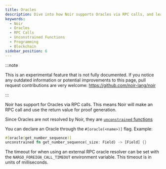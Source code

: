 ```yaml
---
title: Oracles
description: Dive into how Noir supports Oracles via RPC calls, and learn how to declare an Oracle in Noir with our comprehensive guide.
keywords:
  - Noir
  - Oracles
  - RPC Calls
  - Unconstrained Functions
  - Programming
  - Blockchain
sidebar_position: 6
---
```


:::note

This is an experimental feature that is not fully documented. If you notice any outdated information or potential improvements to this page, pull request contributions are very welcome: https://github.com/noir-lang/noir

:::

Noir has support for Oracles via RPC calls. This means Noir will make an RPC call and use the return value for proof generation.

Since Oracles are not resolved by Noir, they are [`unconstrained` functions](./unconstrained.md)

You can declare an Oracle through the `#[oracle(<name>)]` flag. Example:

```rust
#[oracle(get_number_sequence)]
unconstrained fn get_number_sequence(_size: Field) -> [Field] {}
```

The timeout for when using an external RPC oracle resolver can be set with the `NARGO_FOREIGN_CALL_TIMEOUT` environment variable. This timeout is in units of milliseconds.
